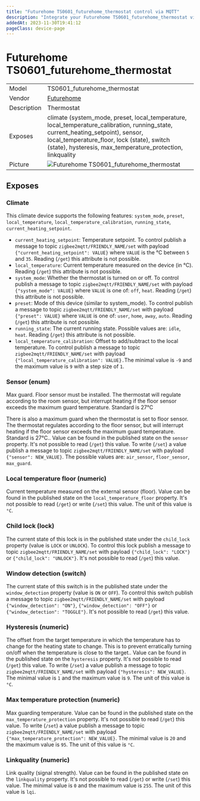 ```yaml
---
title: "Futurehome TS0601_futurehome_thermostat control via MQTT"
description: "Integrate your Futurehome TS0601_futurehome_thermostat via Zigbee2MQTT with whatever smart home infrastructure you are using without the vendor's bridge or gateway."
addedAt: 2023-11-30T19:41:12
pageClass: device-page
---
```


<!-- !!!! -->
<!-- ATTENTION: This file is auto-generated through docgen! -->
<!-- You can only edit the "Notes"-Section between the two comment lines "Notes BEGIN" and "Notes END". -->
<!-- Do not use h1 or h2 heading within "## Notes"-Section. -->
<!-- !!!! -->

# Futurehome TS0601_futurehome_thermostat

|     |     |
|-----|-----|
| Model | TS0601_futurehome_thermostat  |
| Vendor  | [Futurehome](/supported-devices/#v=Futurehome)  |
| Description | Thermostat |
| Exposes | climate (system_mode, preset, local_temperature, local_temperature_calibration, running_state, current_heating_setpoint), sensor, local_temperature_floor, lock (state), switch (state), hysteresis, max_temperature_protection, linkquality |
| Picture | ![Futurehome TS0601_futurehome_thermostat](https://www.zigbee2mqtt.io/images/devices/TS0601_futurehome_thermostat.png) |


<!-- Notes BEGIN: You can edit here. Add "## Notes" headline if not already present. -->


<!-- Notes END: Do not edit below this line -->




## Exposes

### Climate 
This climate device supports the following features: `system_mode`, `preset`, `local_temperature`, `local_temperature_calibration`, `running_state`, `current_heating_setpoint`.
- `current_heating_setpoint`: Temperature setpoint. To control publish a message to topic `zigbee2mqtt/FRIENDLY_NAME/set` with payload `{"current_heating_setpoint": VALUE}` where `VALUE` is the °C between `5` and `35`. Reading (`/get`) this attribute is not possible.
- `local_temperature`: Current temperature measured on the device (in °C). Reading (`/get`) this attribute is not possible.
- `system_mode`: Whether the thermostat is turned on or off. To control publish a message to topic `zigbee2mqtt/FRIENDLY_NAME/set` with payload `{"system_mode": VALUE}` where `VALUE` is one of: `off`, `heat`. Reading (`/get`) this attribute is not possible.
- `preset`: Mode of this device (similar to system_mode). To control publish a message to topic `zigbee2mqtt/FRIENDLY_NAME/set` with payload `{"preset": VALUE}` where `VALUE` is one of: `user`, `home`, `away`, `auto`. Reading (`/get`) this attribute is not possible.
- `running_state`: The current running state. Possible values are: `idle`, `heat`. Reading (`/get`) this attribute is not possible.
- `local_temperature_calibration`: Offset to add/subtract to the local temperature. To control publish a message to topic `zigbee2mqtt/FRIENDLY_NAME/set` with payload `{"local_temperature_calibration": VALUE}.`The minimal value is `-9` and the maximum value is `9` with a step size of `1`.

### Sensor (enum)
Max guard. Floor sensor must be installed. The thermostat will regulate according to the room sensor, but interrupt heating if the floor sensor exceeds the maximum guard temperature. Standard is 27°C

There is also a maximum guard when the thermostat is set to floor sensor. The thermostat regulates according to the floor sensor, but will interrupt heating if the floor sensor exceeds the maximum guard temperature. Standard is 27°C..
Value can be found in the published state on the `sensor` property.
It's not possible to read (`/get`) this value.
To write (`/set`) a value publish a message to topic `zigbee2mqtt/FRIENDLY_NAME/set` with payload `{"sensor": NEW_VALUE}`.
The possible values are: `air_sensor`, `floor_sensor`, `max_guard`.

### Local temperature floor (numeric)
Current temperature measured on the external sensor (floor).
Value can be found in the published state on the `local_temperature_floor` property.
It's not possible to read (`/get`) or write (`/set`) this value.
The unit of this value is `°C`.

### Child lock (lock)
The current state of this lock is in the published state under the `child_lock` property (value is `LOCK` or `UNLOCK`).
To control this lock publish a message to topic `zigbee2mqtt/FRIENDLY_NAME/set` with payload `{"child_lock": "LOCK"}` or `{"child_lock": "UNLOCK"}`.
It's not possible to read (`/get`) this value.

### Window detection (switch)
The current state of this switch is in the published state under the `window_detection` property (value is `ON` or `OFF`).
To control this switch publish a message to topic `zigbee2mqtt/FRIENDLY_NAME/set` with payload `{"window_detection": "ON"}`, `{"window_detection": "OFF"}` or `{"window_detection": "TOGGLE"}`.
It's not possible to read (`/get`) this value.

### Hysteresis (numeric)
The offset from the target temperature in which the temperature has to change for the heating state to change. This is to prevent erratically turning on/off when the temperature is close to the target..
Value can be found in the published state on the `hysteresis` property.
It's not possible to read (`/get`) this value.
To write (`/set`) a value publish a message to topic `zigbee2mqtt/FRIENDLY_NAME/set` with payload `{"hysteresis": NEW_VALUE}`.
The minimal value is `1` and the maximum value is `9`.
The unit of this value is `°C`.

### Max temperature protection (numeric)
Max guarding temperature.
Value can be found in the published state on the `max_temperature_protection` property.
It's not possible to read (`/get`) this value.
To write (`/set`) a value publish a message to topic `zigbee2mqtt/FRIENDLY_NAME/set` with payload `{"max_temperature_protection": NEW_VALUE}`.
The minimal value is `20` and the maximum value is `95`.
The unit of this value is `°C`.

### Linkquality (numeric)
Link quality (signal strength).
Value can be found in the published state on the `linkquality` property.
It's not possible to read (`/get`) or write (`/set`) this value.
The minimal value is `0` and the maximum value is `255`.
The unit of this value is `lqi`.

